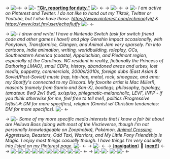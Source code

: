 -> ![-](https://files.catbox.moe/6in8hl.jpg)<-
-> ![-](https://files.catbox.moe/v9lc69.gif) [**"Gir, reporting for duty."**](https://discord.gg/NMVP5EUx2z) ![-](https://files.catbox.moe/ax9qi3.gif) <-
-> ![-](https://files.catbox.moe/mflzyn.png) <-
-> ![-](https://files.catbox.moe/huef4f.png) *I am active on Pinterest and Twitter. I do not like to hand out my Tiktok, Twitter or Youtube, but I also have those. https://www.pinterest.com/echmoofyjr/ & https://www.last.fm/user/echofluffy* ![-](https://files.catbox.moe/mu8kii.gif) <-

-> ![-](https://files.catbox.moe/5ran8o.gif) *I draw and write! I have a Nintendo Switch (ask for switch friend code and other games I have!) and play Genshin Impact occasionally, with Ponytown, Transformice, Clangen, and Animal Jam very sparsely. I'm into cartoons, indie animation, writing, worldbuilding, roleplay, OCs, Southeastern America (coastal, Appalachian, and Piedmont region, especially of the Carolinas. NC resident in reality, fictionally the Princess of Dathoring LMAO), small CDPs, history, abandoned areas and urbex, lost media, puppetry, commercials, 2000s/2010s, foreign dubs (East Asian & Soviet/Post-Soviet) music (rap, hip-hop, metal, rock, shoegaze, and emo: my Spotify's connected to my Discord. My favorite artist is Mac Miller!), mascots (namely from Sanrio and San-X), bootlegs, philosophy, typology, (amateur. 8w9 2w1 6w5, sx/sp/so, phlegmatic-melancholic, LEVF, INFP - if you think otherwise for me, feel free to tell me!), politics (Progressive leftist☭: DM for more specifics), religion (Omnist w/ Christian tendencies: DM for more specifics).* ![-](https://files.catbox.moe/0qwung.gif) <-

-> ![-](https://files.catbox.moe/8ejgwm.gif) *Some of my more specific media interests that I know a fair bit about are Helluva Boss (along with most of the Vivzieverse, though I'm not personally knowledgeable on Zoophobia), Pokémon, [Animal Crossing](https://rentry.co/wartjr), Aggretsuko, Beastars, Odd Taxi, Warriors, and My Little Pony Friendship is Magic. I enjoy most things casually though. I have things I'm very casually into listed on my Pinterest page.* ![-](https://files.catbox.moe/4tehk7.gif) <-
-> ![-](https://files.catbox.moe/1gh5ua.gif) <-
-> {[**navigation**](https://rentry.co/echofluffy)} 🎋 {[**next!**](https://rentry.co/blueslidepark)} <-
-> ![-](https://files.catbox.moe/f779to.png)![-](https://files.catbox.moe/lo1mjw.png)![-](https://files.catbox.moe/ckgi3d.jpg)![-](https://files.catbox.moe/ae975u.jpg)![-](https://files.catbox.moe/ffe9w4.png)![-](https://files.catbox.moe/5ejmik.gif)![-](https://files.catbox.moe/f3tkbb.png)![-](https://files.catbox.moe/d6d9u1.gif)![-](https://files.catbox.moe/6f0ftt.png)![-](https://files.catbox.moe/hfyn2m.png) <-
-> ![-](https://files.catbox.moe/uoj5k8.gif)![-](https://files.catbox.moe/bxs5p7.gifv) ![-](https://files.catbox.moe/lwtxfy.gif)![-](https://files.catbox.moe/ip8j7t.gif) <-